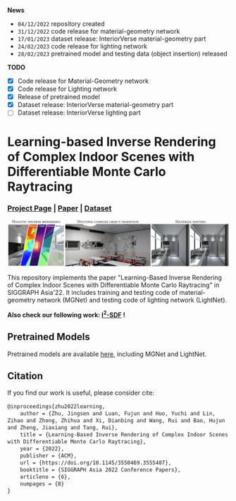 **News**

- `04/12/2022` repository created
- `31/12/2022` code release for material-geometry network
- `17/01/2023` dataset release: InteriorVerse material-geometry part
- `24/02/2023` code release for lighting network
- `28/02/2023` pretrained model and testing data (object insertion) released

**TODO**

- [x] Code release for Material-Geometry network
- [x] Code release for Lighting network
- [x] Release of pretrained model
- [x] Dataset release: InteriorVerse material-geometry part
- [ ] Dataset release: InteriorVerse lighting part

# Learning-based Inverse Rendering of Complex Indoor Scenes with Differentiable Monte Carlo Raytracing

### [Project Page](https://jingsenzhu.github.io/invrend/) | [Paper](https://arxiv.org/abs/2211.03017) | [Dataset](https://interiorverse.github.io/)

![teaser](assets/teaser.png)

This repository implements the paper "Learning-Based Inverse Rendering of Complex Indoor Scenes with Differentiable Monte Carlo Raytracing" in SIGGRAPH Asia'22. It includes training and testing code of material-geometry network (MGNet) and testing code of lighting network (LightNet).

**Also check our following work: [I<sup>2</sup>-SDF](https://github.com/jingsenzhu/i2-sdf) !**

## Pretrained Models

Pretrained models are available [here](https://1drv.ms/u/s!As0jHj7lvvu5gQTjaGZu80GDAF0j?e=3KEB65), including MGNet and LightNet.

## Citation

If you find our work is useful, please consider cite:

```
@inproceedings{zhu2022learning,
    author = {Zhu, Jingsen and Luan, Fujun and Huo, Yuchi and Lin, Zihao and Zhong, Zhihua and Xi, Dianbing and Wang, Rui and Bao, Hujun and Zheng, Jiaxiang and Tang, Rui},
    title = {Learning-Based Inverse Rendering of Complex Indoor Scenes with Differentiable Monte Carlo Raytracing},
    year = {2022},
    publisher = {ACM},
    url = {https://doi.org/10.1145/3550469.3555407},
    booktitle = {SIGGRAPH Asia 2022 Conference Papers},
    articleno = {6},
    numpages = {8}
}
```

